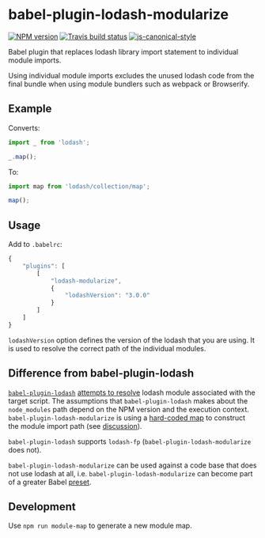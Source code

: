 # babel-plugin-lodash-modularize

[![NPM version](http://img.shields.io/npm/v/babel-plugin-lodash-modularize.svg?style=flat-square)](https://www.npmjs.org/package/babel-plugin-lodash-modularize)
[![Travis build status](http://img.shields.io/travis/gajus/babel-plugin-lodash-modularize/master.svg?style=flat-square)](https://travis-ci.org/gajus/babel-plugin-lodash-modularize)
[![js-canonical-style](https://img.shields.io/badge/code%20style-canonical-blue.svg?style=flat-square)](https://github.com/gajus/canonical)

Babel plugin that replaces lodash library import statement to individual module imports.

Using individual module imports excludes the unused lodash code from the final bundle when using module bundlers such as webpack or Browserify.

## Example

Converts:

```js
import _ from 'lodash';

_.map();
```

To:

```js
import map from 'lodash/collection/map';

map();
```

## Usage

Add to `.babelrc`:

```js
{
    "plugins": [
        [
            "lodash-modularize",
            {
                "lodashVersion": "3.0.0"
            }
        ]
    ]
}
```

`lodashVersion` option defines the version of the lodash that you are using. It is used to resolve the correct path of the individual modules.

## Difference from babel-plugin-lodash

[`babel-plugin-lodash`](https://github.com/megawac/babel-plugin-lodash) [attempts to resolve](https://github.com/megawac/babel-plugin-lodash/blob/v1.0.1/src/lodash-modules.js) lodash module associated with the target script. The assumptions that `babel-plugin-lodash` makes about the `node_modules` path depend on the NPM version and the execution context. `babel-plugin-lodash-modularize` is using a [hard-coded map](https://github.com/gajus/babel-plugin-lodash-modularize/blob/v0.1.0/src/methodMap.js) to construct the module import path (see [discussion](https://github.com/gajus/babel-plugin-lodash-modularize/commit/52636687519bf7adc3f115bc9e5eb84c19c687cc#commitcomment-15228353)).

`babel-plugin-lodash` supports `lodash-fp` (`babel-plugin-lodash-modularize` does not).

`babel-plugin-lodash-modularize` can be used against a code base that does not use lodash at all, i.e. `babel-plugin-lodash-modularize` can become part of a greater Babel [preset](https://babeljs.io/docs/plugins/#presets).

## Development

Use `npm run module-map` to generate a new module map.
